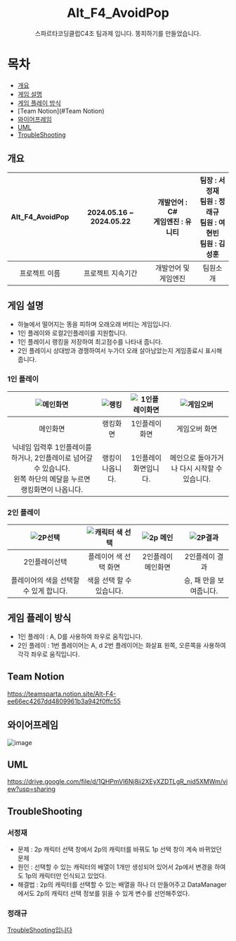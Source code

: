 <div align="center"><h1> Alt_F4_AvoidPop</h1>
스파르타코딩클럽C4조 팀과제 입니다. 똥피하기를 만들었습니다.</div>


# 목차
  - [개요](#개요) 
  - [게임 설명](#게임-설명)
  - [게임 플레이 방식](#게임-플레이-방식)
  - [Team Notion](#Team Notion)
  - [와이어프레임](#와이어프레임)
  - [UML](#UML)
  - [TroubleShooting](#TroubleShooting)
## 개요

|Alt_F4_AvoidPop|2024.05.16 ~ 2024.05.22| 개발언어 : C# <br> 게임엔진 : 유니티|   팀장 : 서정재<br> 팀원 : 정래규<br>  팀원 : 여현빈 <br> 팀원 : 김성훈 |
|:----:|:----:|:----:|:----:|
|프로젝트 이름 |프로젝트 지속기간|개발언어 및 게임엔진|팀원소개|

## 게임 설명
- 하늘에서 떨어지는 똥을 피하며 오래오래 버티는 게임입니다.<br>
- 1인 플레이와 로컬2인플레이를 지원합니다.
- 1인 플레이시 랭킹을 저장하여 최고점수를 나타내 줍니다.
- 2인 플레이시 상대방과 경쟁하여서 누가더 오래 살아남았는지 게임종료시 표시해 줍니다.

### 1인 플레이
|![메인화면](https://github.com/ChungRaeGyu/Alt_F4_AvoidPop/assets/125470068/bc2c365f-99fe-4ef0-8955-812115ea1d39)|![랭킹](https://github.com/ChungRaeGyu/Alt_F4_AvoidPop/assets/125470068/a61becdc-da9f-46af-886f-9808148b418a)|![1인플레이화면](https://github.com/ChungRaeGyu/Alt_F4_AvoidPop/assets/125470068/df6bb7a4-ed57-45cf-9c89-addfacf7a379)|![게임오버](https://github.com/ChungRaeGyu/Alt_F4_AvoidPop/assets/125470068/aba02879-e97f-453f-92ef-01faba82258e)|
|:---:|:---:|:---:|:---:|
|메인화면|랭킹화면|1인플레이화면|게임오버 화면|
|닉네임 입력후 1인플레이를 하거나, 2인플레이로 넘어갈 수 있습니다. <br>왼쪽 하단의 메달을 누르면 랭킹화면이 나옵니다.|랭킹이 나옵니다.|1인플레이 화면입니다.|메인으로 돌아가거나 다시 시작할 수 있습니다.

### 2인 플레이
|![2P선택](https://github.com/ChungRaeGyu/Alt_F4_AvoidPop/assets/125470068/387f2672-1780-4911-b850-94efeab63f6d)|![캐릭터 색 선택](https://github.com/ChungRaeGyu/Alt_F4_AvoidPop/assets/125470068/a09959c7-6915-4823-9533-bf830fa990a9)|![2p 메인](https://github.com/ChungRaeGyu/Alt_F4_AvoidPop/assets/125470068/fe9e3642-1ae8-4a01-96f3-09cd5eaa1541)|![2P결과](https://github.com/ChungRaeGyu/Alt_F4_AvoidPop/assets/125470068/ceba4789-f861-46f2-b5a4-bb85f30d218b)|
|:---:|:---:|:---:|:---:|
|2인플레이선택|플레이어 색 선택 화면|2인플레이 메인화면|2인플레이 결과|
|플레이어의 색을 선택할 수 있게 합니다.|색을 선택 할 수 있습니다.||승, 패 만을 보여줍니다.|


## 게임 플레이 방식
- 1인 플레이 : A, D를 사용하여 좌우로 움직입니다.
- 2인 플레이 : 1번 플레이어는 A, d 2번 플레이어는 화살표 왼쪽, 오른쪽을 사용하여 각각 좌우로 움직입니다.


## Team Notion
https://teamsparta.notion.site/Alt-F4-ee66ec4267dd4809961b3a942f0ffc55


## 와이어프레임
![image](https://github.com/ChungRaeGyu/Alt_F4_AvoidPop_CODE/assets/125470068/5cf3a5bf-8652-4832-958e-7f76d87c0a75)


## UML
https://drive.google.com/file/d/1QHPmVl6Nj8ii2XEyXZDTLgR_nid5XMWm/view?usp=sharing
## TroubleShooting
### 서정재
- 문제 :  2p 캐릭터 선택 창에서 2p의 캐릭터를 바꿔도 1p 선택 창이 계속 바뀌었던 문제
- 원인 : 선택할 수 있는 캐릭터의 배열이 1개만 생성되어 있어서 2p에서 변경을 하여도 1p의 캐릭터만 인식되고 있었다.
- 해결법 : 2p의 캐릭터를 선택할 수 있는 배열을 하나 더 만들어주고 DataManager에서도 2p의 캐릭터 선택 정보를 읽을 수 있게 변수를 선언해주었다. 
### 정래규
[TroubleShooting입니다](./Character/README.md)
